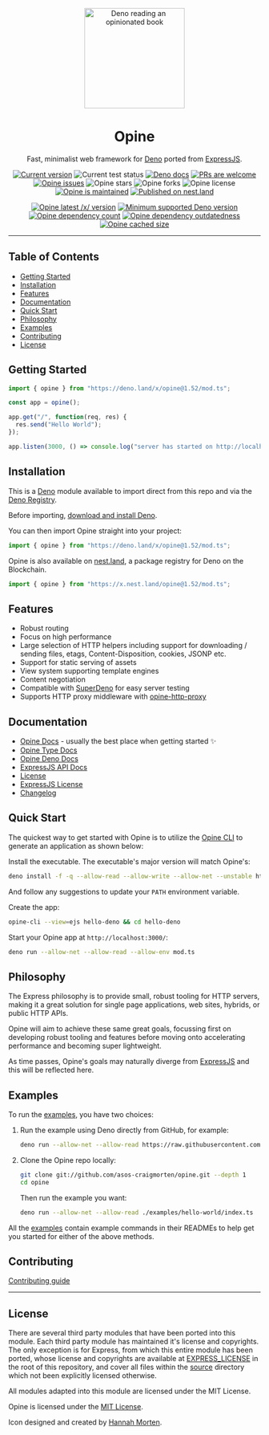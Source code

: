 <p align="center">
  <a href="https://www.linkedin.com/in/hannah-morten-b1218017a/"><img height="200" style="height:200px;" src="https://github.com/asos-craigmorten/opine/raw/main/.github/icon.png" alt="Deno reading an opinionated book"></a>
  <h1 align="center">Opine</h1>
</p>
<p align="center">
Fast, minimalist web framework for <a href="https://deno.land/">Deno</a> ported from <a href="https://github.com/expressjs/express">ExpressJS</a>.</p>
<p align="center">
   <a href="https://github.com/asos-craigmorten/opine/tags/"><img src="https://img.shields.io/github/tag/asos-craigmorten/opine" alt="Current version" /></a>
   <img src="https://github.com/asos-craigmorten/opine/workflows/Test/badge.svg" alt="Current test status" />
   <a href="https://doc.deno.land/https/deno.land/x/opine/mod.ts"><img src="https://doc.deno.land/badge.svg" alt="Deno docs" /></a>
   <a href="http://makeapullrequest.com"><img src="https://img.shields.io/badge/PRs-welcome-brightgreen.svg" alt="PRs are welcome" /></a>
   <a href="https://github.com/asos-craigmorten/opine/issues/"><img src="https://img.shields.io/github/issues/asos-craigmorten/opine" alt="Opine issues" /></a>
   <img src="https://img.shields.io/github/stars/asos-craigmorten/opine" alt="Opine stars" />
   <img src="https://img.shields.io/github/forks/asos-craigmorten/opine" alt="Opine forks" />
   <img src="https://img.shields.io/github/license/asos-craigmorten/opine" alt="Opine license" />
   <a href="https://GitHub.com/asos-craigmorten/opine/graphs/commit-activity"><img src="https://img.shields.io/badge/Maintained%3F-yes-green.svg" alt="Opine is maintained" /></a>
   <a href="https://nest.land/package/opine"><img src="https://nest.land/badge.svg" alt="Published on nest.land" /></a>
</p>
<p align="center">
   <a href="https://deno.land/x/opine"><img src="https://img.shields.io/endpoint?url=https%3A%2F%2Fdeno-visualizer.danopia.net%2Fshields%2Flatest-version%2Fx%2Fopine%2Fmod.ts" alt="Opine latest /x/ version" /></a>
   <a href="https://github.com/denoland/deno/blob/main/Releases.md"><img src="https://img.shields.io/badge/deno-^1.11.1-brightgreen?logo=deno" alt="Minimum supported Deno version" /></a>
   <a href="https://deno-visualizer.danopia.net/dependencies-of/https/deno.land/x/opine/mod.ts"><img src="https://img.shields.io/endpoint?url=https%3A%2F%2Fdeno-visualizer.danopia.net%2Fshields%2Fdep-count%2Fx%2Fopine%2Fmod.ts" alt="Opine dependency count" /></a>
   <a href="https://deno-visualizer.danopia.net/dependencies-of/https/deno.land/x/opine/mod.ts"><img src="https://img.shields.io/endpoint?url=https%3A%2F%2Fdeno-visualizer.danopia.net%2Fshields%2Fupdates%2Fx%2Fopine%2Fmod.ts" alt="Opine dependency outdatedness" /></a>
   <a href="https://deno-visualizer.danopia.net/dependencies-of/https/deno.land/x/opine/mod.ts"><img src="https://img.shields.io/endpoint?url=https%3A%2F%2Fdeno-visualizer.danopia.net%2Fshields%2Fcache-size%2Fx%2Fopine%2Fmod.ts" alt="Opine cached size" /></a>
</p>

---

## Table of Contents

- [Getting Started](#getting-started)
- [Installation](#installation)
- [Features](#features)
- [Documentation](#documentation)
- [Quick Start](#quick-start)
- [Philosophy](#philosophy)
- [Examples](#examples)
- [Contributing](#contributing)
- [License](#license)

## Getting Started

```ts
import { opine } from "https://deno.land/x/opine@1.52/mod.ts";

const app = opine();

app.get("/", function(req, res) {
  res.send("Hello World");
});

app.listen(3000, () => console.log("server has started on http://localhost:3000 🚀"));
```

## Installation

This is a [Deno](https://deno.land/) module available to import direct from this repo and via the [Deno Registry](https://deno.land/x).

Before importing, [download and install Deno](https://deno.land/#installation).

You can then import Opine straight into your project:

```ts
import { opine } from "https://deno.land/x/opine@1.52/mod.ts";
```

Opine is also available on [nest.land](https://nest.land/package/opine), a package registry for Deno on the Blockchain.

```ts
import { opine } from "https://x.nest.land/opine@1.52/mod.ts";
```

## Features

- Robust routing
- Focus on high performance
- Large selection of HTTP helpers including support for downloading / sending files, etags, Content-Disposition, cookies, JSONP etc.
- Support for static serving of assets
- View system supporting template engines
- Content negotiation
- Compatible with [SuperDeno](https://github.com/asos-craigmorten/superdeno) for easy server testing
- Supports HTTP proxy middleware with [opine-http-proxy](https://github.com/asos-craigmorten/opine-http-proxy)

## Documentation

- [Opine Docs](https://github.com/asos-craigmorten/opine/blob/main/.github/API/api.md) - usually the best place when getting started ✨
- [Opine Type Docs](https://asos-craigmorten.github.io/opine/)
- [Opine Deno Docs](https://doc.deno.land/https/deno.land/x/opine/mod.ts)
- [ExpressJS API Docs](https://expressjs.com/en/4x/api.html)
- [License](https://github.com/asos-craigmorten/opine/blob/main/LICENSE.md)
- [ExpressJS License](https://github.com/asos-craigmorten/opine/blob/main/EXPRESS_LICENSE.md)
- [Changelog](https://github.com/asos-craigmorten/opine/blob/main/.github/CHANGELOG.md)

## Quick Start

The quickest way to get started with Opine is to utilize the [Opine CLI](https://github.com/cmorten/opine-cli) to generate an application as shown below:

Install the executable. The executable's major version will match Opine's:

```bash
deno install -f -q --allow-read --allow-write --allow-net --unstable https://deno.land/x/opinecli@1.2.0/opine-cli.ts
```

And follow any suggestions to update your `PATH` environment variable.

Create the app:

```bash
opine-cli --view=ejs hello-deno && cd hello-deno
```

Start your Opine app at `http://localhost:3000/`:

```bash
deno run --allow-net --allow-read --allow-env mod.ts
```

## Philosophy

The Express philosophy is to provide small, robust tooling for HTTP servers, making it a great solution for single page applications, web sites, hybrids, or public HTTP APIs.

Opine will aim to achieve these same great goals, focussing first on developing robust tooling and features before moving onto accelerating performance and becoming super lightweight.

As time passes, Opine's goals may naturally diverge from [ExpressJS](https://github.com/expressjs/express) and this will be reflected here.

## Examples

To run the [examples](./examples), you have two choices:

1. Run the example using Deno directly from GitHub, for example:

   ```bash
   deno run --allow-net --allow-read https://raw.githubusercontent.com/asos-craigmorten/opine/main/examples/hello-world/index.ts
   ```

1. Clone the Opine repo locally:

   ```bash
   git clone git://github.com/asos-craigmorten/opine.git --depth 1
   cd opine
   ```

   Then run the example you want:

   ```bash
   deno run --allow-net --allow-read ./examples/hello-world/index.ts
   ```

All the [examples](./examples) contain example commands in their READMEs to help get you started for either of the above methods.

## Contributing

[Contributing guide](https://github.com/asos-craigmorten/opine/blob/main/.github/CONTRIBUTING.md)

---

## License

There are several third party modules that have been ported into this module. Each third party module has maintained it's license and copyrights. The only exception is for Express, from which this entire module has been ported, whose license and copyrights are available at [EXPRESS_LICENSE](./EXPRESS_LICENSE.md) in the root of this repository, and cover all files within the [source](./src) directory which not been explicitly licensed otherwise.

All modules adapted into this module are licensed under the MIT License.

Opine is licensed under the [MIT License](./LICENSE.md).

Icon designed and created by [Hannah Morten](https://www.linkedin.com/in/hannah-morten-b1218017a/).
